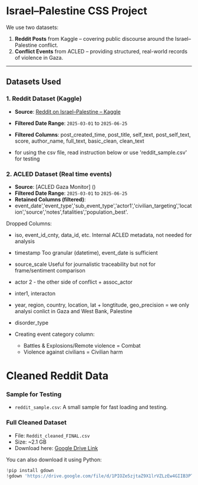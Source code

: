 # Israel–Palestine CSS Project

We use two datasets:

1. **Reddit Posts** from Kaggle – covering public discourse around the Israel–Palestine conflict.
2. **Conflict Events** from ACLED – providing structured, real-world records of violence in Gaza.

---

## Datasets Used

### 1. Reddit Dataset (Kaggle)

- **Source**: [Reddit on Israel–Palestine – Kaggle](https://www.kaggle.com/datasets/asaniczka/reddit-on-israel-palestine-daily-update)
- **Filtered Date Range**: `2025-03-01` to `2025-06-25`
- **Filtered Columns**: post_created_time, post_title, self_text, post_self_text, score, author_name, full_text,  basic_clean, clean_text

- for using the csv file, read instruction below or use 'reddit_sample.csv' for testing 

### 2. ACLED Dataset (Real time events)

- **Source**: [ACLED Gaza Monitor] ()
- **Filtered Date Range**: `2025-03-01` to `2025-06-25`
- **Retained Columns (filtered)**:
- event_date','event_type','sub_event_type','actor1','civilian_targeting','location','source','notes',fatalities','population_best'.

Dropped Columns:
- iso, event_id_cnty, data_id, etc.	Internal ACLED metadata, not needed for analysis
- timestamp	Too granular (datetime), event_date is sufficient
-  source_scale	Useful for journalistic traceability but not for frame/sentiment comparison
- actor 2 - the other side of conflict + assoc_actor
- inter1, interacton
- year, region, country, location, lat + longtitude, geo_precision = we only analysi conlict in Gaza and West Bank, Palestine
- disorder_type


- Creating event category column:  
    - Battles & Explosions/Remote violence  = Combat
    - Violence against civilians = Civilian harm


# Cleaned Reddit Data

### Sample for Testing
- `reddit_sample.csv`: A small sample for fast loading and testing.

### Full Cleaned Dataset
- File: `Reddit_cleaned_FINAL.csv`
- Size: ~2.1 GB
- Download here: [Google Drive Link](https://drive.google.com/file/d/1PIOZe5zjtaZ9X1lrVZLzEw4GIIB3PT_A/view?usp=sharing)

You can also download it using Python:

```python
!pip install gdown
!gdown 'https://drive.google.com/file/d/1PIOZe5zjtaZ9X1lrVZLzEw4GIIB3PT_A/view?usp=sharing'

